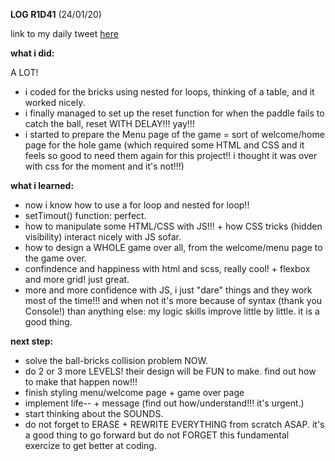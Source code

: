 **LOG R1D41** (24/01/20)

link to my daily tweet [here](https://twitter.com/Nightcoder2/status/1220577052564377600)

**what i did:**

A LOT!

- i coded for the bricks using nested for loops, thinking of a table, and it worked nicely.
- i finally managed to set up the reset function for when the paddle fails to catch the ball, reset WITH DELAY!!! yay!!!
- i started to prepare the Menu page of the game = sort of welcome/home page for the hole game (which required some HTML and CSS and it feels so good to need them again for this project!! i thought it was over with css for the moment and it's not!!!)

**what i learned:**

- now i know how to use a for loop and nested for loop!!
- setTimout() function: perfect.
- how to manipulate some HTML/CSS with JS!!! + how CSS tricks (hidden visibility) interact nicely with JS sofar.
- how to design a WHOLE game over all, from the welcome/menu page to the game over.
- confindence and happiness with html and scss, really cool! + flexbox and more grid! just great. 
- more and more confidence with JS, i just "dare" things and they work most of the time!!! and when not it's more because of syntax (thank you Console!) than anything else: my logic skills improve little by little. it is a good thing.

**next step:**
 
 - solve the ball-bricks collision problem NOW.
 - do 2 or 3 more LEVELS! their design will be FUN to make. find out how to make that happen now!!!
 - finish styling menu/welcome page + game over page
 - implement life-- + message (find out how/understand!!! it's urgent.)
 - start thinking about the SOUNDS.
 - do not forget to ERASE + REWRITE EVERYTHING from scratch ASAP. it's a good thing to go forward but do not FORGET this fundamental exercize to get better at coding.
